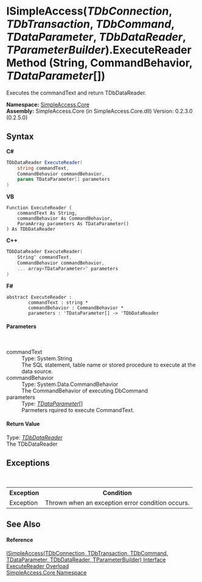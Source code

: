 # ISimpleAccess(*TDbConnection*, *TDbTransaction*, *TDbCommand*, *TDataParameter*, *TDbDataReader*, *TParameterBuilder*).ExecuteReader Method (String, CommandBehavior, *TDataParameter*[])
 

Executes the commandText and return TDbDataReader.

**Namespace:**&nbsp;<a href="N_SimpleAccess_Core">SimpleAccess.Core</a><br />**Assembly:**&nbsp;SimpleAccess.Core (in SimpleAccess.Core.dll) Version: 0.2.3.0 (0.2.5.0)

## Syntax

**C#**<br />
``` C#
TDbDataReader ExecuteReader(
	string commandText,
	CommandBehavior commandBehavior,
	params TDataParameter[] parameters
)
```

**VB**<br />
``` VB
Function ExecuteReader ( 
	commandText As String,
	commandBehavior As CommandBehavior,
	ParamArray parameters As TDataParameter()
) As TDbDataReader
```

**C++**<br />
``` C++
TDbDataReader ExecuteReader(
	String^ commandText, 
	CommandBehavior commandBehavior, 
	... array<TDataParameter>^ parameters
)
```

**F#**<br />
``` F#
abstract ExecuteReader : 
        commandText : string * 
        commandBehavior : CommandBehavior * 
        parameters : 'TDataParameter[] -> 'TDbDataReader 

```


#### Parameters
&nbsp;<dl><dt>commandText</dt><dd>Type: System.String<br />The SQL statement, table name or stored procedure to execute at the data source.</dd><dt>commandBehavior</dt><dd>Type: System.Data.CommandBehavior<br />The CommandBehavior of executing DbCommand</dd><dt>parameters</dt><dd>Type: <a href="T_SimpleAccess_Core_ISimpleAccess_6">*TDataParameter*</a>[]<br />Parmeters rquired to execute CommandText.</dd></dl>

#### Return Value
Type: <a href="T_SimpleAccess_Core_ISimpleAccess_6">*TDbDataReader*</a><br />The TDbDataReader

## Exceptions
&nbsp;<table><tr><th>Exception</th><th>Condition</th></tr><tr><td>Exception</td><td>Thrown when an exception error condition occurs.</td></tr></table>

## See Also


#### Reference
<a href="T_SimpleAccess_Core_ISimpleAccess_6">ISimpleAccess(TDbConnection, TDbTransaction, TDbCommand, TDataParameter, TDbDataReader, TParameterBuilder) Interface</a><br /><a href="Overload_SimpleAccess_Core_ISimpleAccess_6_ExecuteReader">ExecuteReader Overload</a><br /><a href="N_SimpleAccess_Core">SimpleAccess.Core Namespace</a><br />